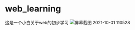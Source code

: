 # web_learning
这是一个小白关于web的初步学习
![屏幕截图 2021-10-01 110528](https://user-images.githubusercontent.com/79427394/136174808-cfb672ea-728f-4748-a800-c9578664390e.png)
